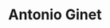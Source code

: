 ---
pid: PT102
title: Antonio Ginet
location_transcription: Penntrity Park
zipcode: '19140'
outside_phl: 
neighborhood: Hunting Park
age: '50'
age_range: 50-59
instagram: 
image_file_name: PT_102.jpg
proposal_transcription: for all who work to keep their kid's safe
topic: Youth
topic_summary: '0'
type: Sculpture Statue
keywords_other: 
credit: 
image_labels: 
twitter: 
facebook: 
permalink: "/monuments/pt102/"
layout: item-page
---